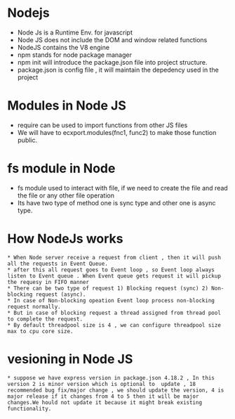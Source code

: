 # Nodejs 
* Node Js is a Runtime Env. for javascript
* Node JS does not include the DOM and window related functions
* NodeJS contains the V8 engine 
* npm stands for node package manager
* npm init will introduce the package.json file into project structure.
* package.json is config file , it will maintain the depedency used in the project

# Modules in Node JS
*  require can be used to import functions from other JS files
*  We will have to ecxport.modules(fnc1, func2) to make those function public.

# fs module in Node

* fs module used to interact with file, if we need to create the file and read the file or any other file operation
* Its have two type of method one is sync type and other one is async type.

# How NodeJs works
    * When Node server receive a request from client , then it will push all the requests in Event Queue.
    * after this all request goes to Event loop , so Event loop always listen to Event queue . When Event queue gets request it will pickup the requesy in FIFO manner
    * There can be two type of request 1) Blocking request (sync) 2) Non-blocking request (async).
    * In case of Non-blocking opeation Event loop process non-blocking request normally.
    * But in case of blocking request a thread assigned from thread pool to complete the request. 
    * By default threadpool size is 4 , we can configure threadpool size max to cpu core size.
# vesioning in Node JS
    * suppose we have express version in package.json 4.18.2 , In this version 2 is minor version which is optional to  update , 18 recommended bug fix/major change , we should update the version, 4 is major release if it changes from 4 to 5 then it will be major changes.We hould not update it because it might break existing functionality.
